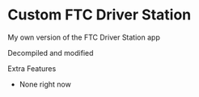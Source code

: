 # Custom FTC Driver Station
My own version of the FTC Driver Station app

Decompiled and modified

Extra Features
* None right now